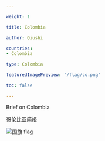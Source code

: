 ```yaml
---

weight: 1

title: Colombia

author: Qiushi 

countries: 
- Colombia

type: Colombia

featuredImagePreview: '/flag/co.png'

toc: false 

---
```


Brief on Colombia

哥伦比亚简报 

<!--more-->

![国旗 flag](/flag/co.png)